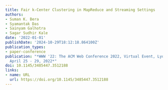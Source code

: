 ```yaml
---
title: Fair k-Center Clustering in MapReduce and Streaming Settings
authors:
- Suman K. Bera
- Syamantak Das
- Sainyam Galhotra
- Sagar Sudhir Kale
date: '2022-01-01'
publishDate: '2024-10-29T18:12:18.864100Z'
publication_types:
- paper-conference
publication: "*WWW '22: The ACM Web Conference 2022, Virtual Event, Lyon, France,
  April 25 - 29, 2022*"
doi: 10.1145/3485447.3512188
links:
- name: URL
  url: https://doi.org/10.1145/3485447.3512188
---
```

